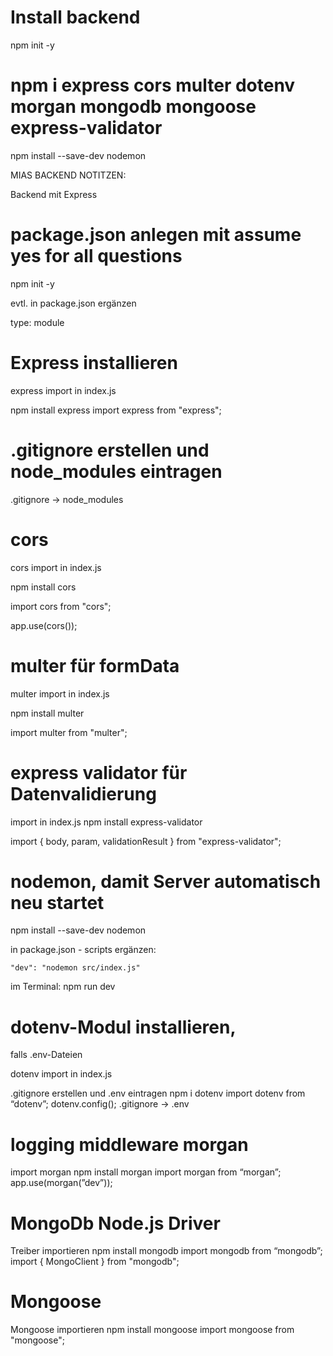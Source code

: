 # Install backend

npm init -y

# npm i express cors multer dotenv morgan mongodb mongoose express-validator

npm install --save-dev nodemon

MIAS BACKEND NOTITZEN:

Backend mit Express

# package.json anlegen mit assume yes for all questions

npm init -y

evtl. in package.json ergänzen

type: module

# Express installieren

express import in index.js

npm install express
import express from "express";

# .gitignore erstellen und node_modules eintragen

.gitignore → node_modules

# cors

cors import in index.js

npm install cors

import cors from "cors";

app.use(cors());

# multer für formData

multer import in index.js

npm install multer

import multer from "multer";

# express validator für Datenvalidierung

import in index.js npm install express-validator

import { body, param, validationResult } from "express-validator";

# nodemon, damit Server automatisch neu startet

npm install --save-dev nodemon

in package.json - scripts ergänzen:

    "dev": "nodemon src/index.js"

im Terminal: npm run dev

# dotenv-Modul installieren,

falls .env-Dateien

dotenv import in index.js

.gitignore erstellen und .env eintragen
npm i dotenv
import dotenv from “dotenv”;
dotenv.config();
.gitignore → .env

# logging middleware morgan

import morgan npm install morgan
import morgan from “morgan”;
app.use(morgan(”dev”));

# MongoDb Node.js Driver

Treiber importieren
npm install mongodb
import mongodb from “mongodb”;
import { MongoClient } from "mongodb";

# Mongoose

Mongoose importieren npm install mongoose
import mongoose from "mongoose";
